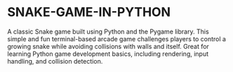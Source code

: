 # SNAKE-GAME-IN-PYTHON
A classic Snake game built using Python and the Pygame library. This simple and fun terminal-based arcade game challenges players to control a growing snake while avoiding collisions with walls and itself. Great for learning Python game development basics, including rendering, input handling, and collision detection.
